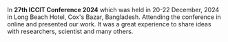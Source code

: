 In **27th ICCIT Conference 2024** which was held in 20-22 December, 2024 in Long Beach Hotel, Cox's Bazar, Bangladesh. Attending the conference in online and presented our work. It was a great experience to share ideas with researchers, scientist and many others.  
